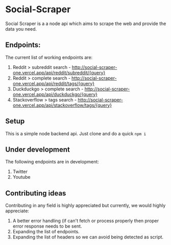 # Social-Scraper
Social Scraper is a a node api which aims to scrape the web and provide the data you need. 

## Endpoints:
The current list of working endpoints are:
1. Reddit > subreddit search - http://social-scraper-one.vercel.app/api/reddit/subreddit/{query}
2. Reddit > complete search - http://social-scraper-one.vercel.app/api/reddit/tags/{query}
3. Duckduckgo > complete search - http://social-scraper-one.vercel.app/api/duckduckgo/{query}
4. Stackoverflow > tags search - http://social-scraper-one.vercel.app/api/stackoverflow/tags/{query}

## Setup
This is a simple node backend api. Just clone and do a quick `npm i`

## Under development
The following endpoints are in development:
1. Twitter
2. Youtube

## Contributing ideas
Contributing in any field is highly appreciated but currently, we would highly appreciate:
1. A better error handling (if can't fetch or process properly then proper error response needs to be sent.
2. Expanding the list of endpoints.
3. Expanding the list of headers so we can avoid being detected as script.
